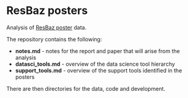 # ResBaz posters

Analysis of [ResBaz poster](http://melbourne.resbaz.edu.au/post/108054124634/the-resbaz-poster-session-with-a-difference) data.

The repository contains the following:
* **notes.md** - notes for the report and paper that will arise from the analysis
* **datasci_tools.md** - overview of the data science tool hierarchy
* **support_tools.md** - overview of the support tools identified in the posters

There are then directories for the data, code and development.










